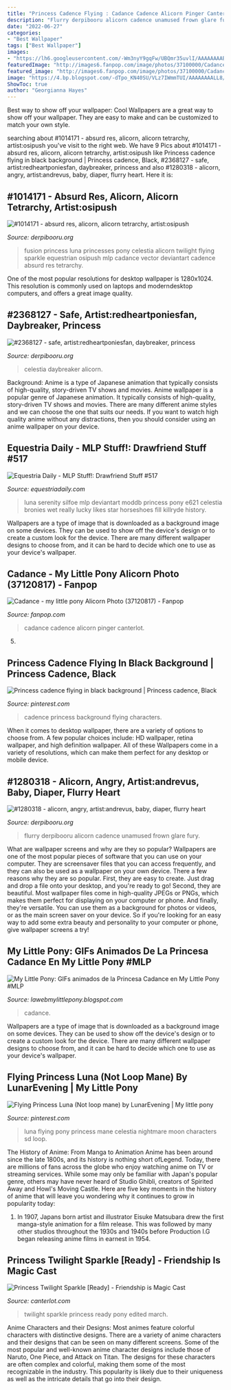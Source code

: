```yaml
---
title: "Princess Cadence Flying : Cadance Cadence Alicorn Pinger Canterlot"
description: "Flurry derpibooru alicorn cadence unamused frown glare fury"
date: "2022-06-27"
categories:
- "Best Wallpaper"
tags: ["Best Wallpaper"]
images:
- "https://lh6.googleusercontent.com/-Wm3nyY9gqFw/UBQmr35uvlI/AAAAAAAABF4/OS6Uu1n12lY/s1600/Serenity.png"
featuredImage: "http://images6.fanpop.com/image/photos/37100000/Cadance-my-little-pony-alicorn-37120817-1280-720.png"
featured_image: "http://images6.fanpop.com/image/photos/37100000/Cadance-my-little-pony-alicorn-37120817-1280-720.png"
image: "https://4.bp.blogspot.com/-dTpo_KN40SU/VLz7IWmmTUI/AAAAAAAALL8/61dGCsHdZxo/s640/Gif%2Bde%2Bla%2BPrincesa%2BCadance%2B01.gif"
ShowToc: true
author: "Georgianna Hayes"
---
```



Best way to show off your wallpaper:
Cool Wallpapers are a great way to show off your wallpaper. They are easy to make and can be customized to match your own style.

	

		
searching about #1014171 - absurd res, alicorn, alicorn tetrarchy, artist:osipush you've visit to the right web. We have 9 Pics about #1014171 - absurd res, alicorn, alicorn tetrarchy, artist:osipush like Princess cadence flying in black background | Princess cadence, Black, #2368127 - safe, artist:redheartponiesfan, daybreaker, princess and also #1280318 - alicorn, angry, artist:andrevus, baby, diaper, flurry heart. Here it is:
		
    
## #1014171 - Absurd Res, Alicorn, Alicorn Tetrarchy, Artist:osipush

<img loading=lazy src="https://derpicdn.net/img/2015/11/1/1014171/large.png" onerror="this.onerror=null;this.src='https://tse1.mm.bing.net/th?id=OIP.y4A3YG1WsSft3naAaK_7_QHaGr&amp;pid=15.1';" alt="#1014171 - absurd res, alicorn, alicorn tetrarchy, artist:osipush">

_Source: derpibooru.org_

>fusion princess luna princesses pony celestia alicorn twilight flying sparkle equestrian osipush mlp cadance vector deviantart cadence absurd res tetrarchy. 

	

One of the most popular resolutions for desktop wallpaper is 1280x1024. This resolution is commonly used on laptops and moderndesktop computers, and offers a great image quality.

    
## #2368127 - Safe, Artist:redheartponiesfan, Daybreaker, Princess

<img loading=lazy src="https://derpicdn.net/img/2020/6/7/2368127/large.jpg" onerror="this.onerror=null;this.src='https://tse1.mm.bing.net/th?id=OIP.R-maJ7Ql-nHq30-563KeGAHaFM&amp;pid=15.1';" alt="#2368127 - safe, artist:redheartponiesfan, daybreaker, princess">

_Source: derpibooru.org_

>celestia daybreaker alicorn. 

	

Background: Anime is a type of Japanese animation that typically consists of high-quality, story-driven TV shows and movies.
Anime wallpaper is a popular genre of Japanese animation. It typically consists of high-quality, story-driven TV shows and movies. There are many different anime styles and we can choose the one that suits our needs. If you want to watch high quality anime without any distractions, then you should consider using an anime wallpaper on your device.

    
## Equestria Daily - MLP Stuff!: Drawfriend Stuff #517

<img loading=lazy src="https://lh6.googleusercontent.com/-Wm3nyY9gqFw/UBQmr35uvlI/AAAAAAAABF4/OS6Uu1n12lY/s1600/Serenity.png" onerror="this.onerror=null;this.src='https://tse1.mm.bing.net/th?id=OIP.N7BIhg3Q2ctyFt0UtpFFHQHaEj&amp;pid=15.1';" alt="Equestria Daily - MLP Stuff!: Drawfriend Stuff #517">

_Source: equestriadaily.com_

>luna serenity silfoe mlp deviantart moddb princess pony e621 celestia bronies wet really lucky likes star horseshoes fill killryde history. 

	

Wallpapers are a type of image that is downloaded as a background image on some devices. They can be used to show off the device's design or to create a custom look for the device. There are many different wallpaper designs to choose from, and it can be hard to decide which one to use as your device's wallpaper.

    
## Cadance - My Little Pony Alicorn Photo (37120817) - Fanpop

<img loading=lazy src="http://images6.fanpop.com/image/photos/37100000/Cadance-my-little-pony-alicorn-37120817-1280-720.png" onerror="this.onerror=null;this.src='https://tse3.mm.bing.net/th?id=OIP.Hft5lnFGSgv87XGmO0BvogHaEK&amp;pid=15.1';" alt="Cadance - my little pony Alicorn Photo (37120817) - Fanpop">

_Source: fanpop.com_

>cadance cadence alicorn pinger canterlot. 

	

5.

    
## Princess Cadence Flying In Black Background | Princess Cadence, Black

<img loading=lazy src="https://i.pinimg.com/736x/49/73/a0/4973a0ab63964ba94c714f231664a303.jpg" onerror="this.onerror=null;this.src='https://tse3.mm.bing.net/th?id=OIP.uUkDu-x2hwzgpehSJghJvQHaFj&amp;pid=15.1';" alt="Princess cadence flying in black background | Princess cadence, Black">

_Source: pinterest.com_

>cadence princess background flying characters. 

	

When it comes to desktop wallpaper, there are a variety of options to choose from. A few popular choices include: HD wallpaper, retina wallpaper, and high definition wallpaper. All of these Wallpapers come in a variety of resolutions, which can make them perfect for any desktop or mobile device. 

    
## #1280318 - Alicorn, Angry, Artist:andrevus, Baby, Diaper, Flurry Heart

<img loading=lazy src="https://derpicdn.net/img/download/2016/10/24/1280318__safe_artist-colon-andrevus_princess+flurry+heart_to+where+and+back+again_alicorn_angry_baby_diaper_flurry+heart+is+not+amused_flying_frown_fur.png" onerror="this.onerror=null;this.src='https://tse1.mm.bing.net/th?id=OIP.l1fk-rhPA-PHSjJDNh26-AHaFq&amp;pid=15.1';" alt="#1280318 - alicorn, angry, artist:andrevus, baby, diaper, flurry heart">

_Source: derpibooru.org_

>flurry derpibooru alicorn cadence unamused frown glare fury. 

	

What are wallpaper screens and why are they so popular?
Wallpapers are one of the most popular pieces of software that you can use on your computer. They are screensaver files that you can access frequently, and they can also be used as a wallpaper on your own device. There a few reasons why they are so popular. First, they are easy to create. Just drag and drop a file onto your desktop, and you're ready to go! Second, they are beautiful. Most wallpaper files come in high-quality JPEGs or PNGs, which makes them perfect for displaying on your computer or phone. And finally, they're versatile. You can use them as a background for photos or videos, or as the main screen saver on your device. So if you're looking for an easy way to add some extra beauty and personality to your computer or phone, give wallpaper screens a try!

    
## My Little Pony: GIFs Animados De La Princesa Cadance En My Little Pony #MLP

<img loading=lazy src="https://4.bp.blogspot.com/-dTpo_KN40SU/VLz7IWmmTUI/AAAAAAAALL8/61dGCsHdZxo/s640/Gif%2Bde%2Bla%2BPrincesa%2BCadance%2B01.gif" onerror="this.onerror=null;this.src='https://tse1.mm.bing.net/th?id=OIP.38E4gA-r2gY58BEhRw2U4wHaEK&amp;pid=15.1';" alt="My Little Pony: GIFs animados de la Princesa Cadance en My Little Pony #MLP">

_Source: lawebmylittlepony.blogspot.com_

>cadance. 

	

Wallpapers are a type of image that is downloaded as a background image on some devices. They can be used to show off the device's design or to create a custom look for the device. There are many different wallpaper designs to choose from, and it can be hard to decide which one to use as your device's wallpaper.

    
## Flying Princess Luna (Not Loop Mane) By LunarEvening | My Little Pony

<img loading=lazy src="https://i.pinimg.com/originals/68/16/0e/68160e76f52fc3ee54c3bbf2c444f747.gif" onerror="this.onerror=null;this.src='https://tse3.mm.bing.net/th?id=OIP.YR1R5FAb6pIGlI8Y-thtgAHaF1&amp;pid=15.1';" alt="Flying Princess Luna (Not loop mane) by LunarEvening | My little pony">

_Source: pinterest.com_

>luna flying pony princess mane celestia nightmare moon characters sd loop. 

	

The History of Anime: From Manga to Animation
Anime has been around since the late 1800s, and its history is nothing short ofLegend. Today, there are millions of fans across the globe who enjoy watching anime on TV or streaming services. While some may only be familiar with Japan's popular genre, others may have never heard of Studio Ghibli, creators of Spirited Away and Howl's Moving Castle. Here are five key moments in the history of anime that will leave you wondering why it continues to grow in popularity today:
1) In 1907, Japans born artist and illustrator Eisuke Matsubara drew the first manga-style animation for a film release. This was followed by many other studios throughout the 1930s and 1940s before Production I.G began releasing anime films in earnest in 1954.

    
## Princess Twilight Sparkle [Ready] - Friendship Is Magic Cast

<img loading=lazy src="http://vignette2.wikia.nocookie.net/vsbattles/images/4/4e/Twilight_Sparkle.png/revision/latest?cb=20141116084624" onerror="this.onerror=null;this.src='https://tse2.mm.bing.net/th?id=OIP.2yTkD-BVlz7H7-JyfxU_rQHaFo&amp;pid=15.1';" alt="Princess Twilight Sparkle [Ready] - Friendship is Magic Cast">

_Source: canterlot.com_

>twilight sparkle princess ready pony edited march. 

	

Anime Characters and their Designs: Most animes feature colorful characters with distinctive designs.
There are a variety of anime characters and their designs that can be seen on many different screens. Some of the most popular and well-known anime character designs include those of Naruto, One Piece, and Attack on Titan. The designs for these characters are often complex and colorful, making them some of the most recognizable in the industry. This popularity is likely due to their uniqueness as well as the intricate details that go into their design.


